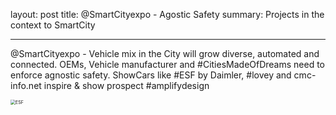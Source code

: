 layout: post
title: @SmartCityexpo - Agostic Safety
summary: Projects in the context to SmartCity

---

@SmartCityexpo - Vehicle mix in the City will grow diverse, automated and connected. OEMs, Vehicle manufacturer and #CitiesMadeOfDreams need to enforce agnostic safety. ShowCars like #ESF by Daimler, #lovey and cmc-info.net inspire & show prospect #amplifydesign

<img src="/Users/ebefrank/Documents/ebefrank.github.io/img/NEU-ESF-2019-W1366XH683-CUTOUT.jpeg" alt="ESF" style="zoom:50%;" />

